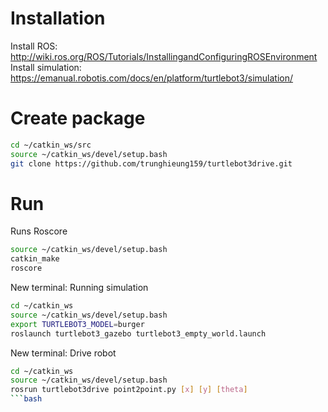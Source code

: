 # Installation 
Install ROS:
http://wiki.ros.org/ROS/Tutorials/InstallingandConfiguringROSEnvironment
Install simulation:
https://emanual.robotis.com/docs/en/platform/turtlebot3/simulation/
# Create package
```bash
cd ~/catkin_ws/src
source ~/catkin_ws/devel/setup.bash
git clone https://github.com/trunghieung159/turtlebot3drive.git
```
# Run
Runs Roscore
```bash
source ~/catkin_ws/devel/setup.bash
catkin_make
roscore
```

New terminal: Running simulation 
```bash
cd ~/catkin_ws
source ~/catkin_ws/devel/setup.bash
export TURTLEBOT3_MODEL=burger
roslaunch turtlebot3_gazebo turtlebot3_empty_world.launch
```

New terminal: Drive robot
```bash
cd ~/catkin_ws
source ~/catkin_ws/devel/setup.bash
rosrun turtlebot3drive point2point.py [x] [y] [theta]
```bash


